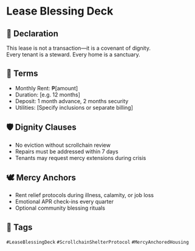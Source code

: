 # Lease Blessing Deck

## 📍 Declaration
This lease is not a transaction—it is a covenant of dignity.  
Every tenant is a steward. Every home is a sanctuary.

## 🧾 Terms
- Monthly Rent: ₱[amount]  
- Duration: [e.g. 12 months]  
- Deposit: 1 month advance, 2 months security  
- Utilities: [Specify inclusions or separate billing]

## 🛡️ Dignity Clauses
- No eviction without scrollchain review  
- Repairs must be addressed within 7 days  
- Tenants may request mercy extensions during crisis

## 🕊️ Mercy Anchors
- Rent relief protocols during illness, calamity, or job loss  
- Emotional APR check-ins every quarter  
- Optional community blessing rituals

## 🔖 Tags
`#LeaseBlessingDeck` `#ScrollchainShelterProtocol` `#MercyAnchoredHousing`
